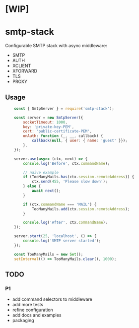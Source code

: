 # [WIP]

# smtp-stack

Configurable SMTP stack with async middleware:

- SMTP
- AUTH
- XCLIENT
- XFORWARD
- TLS
- PROXY

## Usage

```javascript
    const { SmtpServer } = require('smtp-stack'); 

    const server = new SmtpServer({
        socketTimeout: 1000,
        key: 'private-key-PEM',
        cert: 'public-certificate-PEM',
        onAuth: function (_, __, callback) {
            callback(null, { user: { name: 'guest' }});
        },
    });

    server.use(async (ctx, next) => {            
        console.log('Before', ctx.commandName);

        // naive example
        if (TooManyMails.has(ctx.session.remoteAddress)) {
            ctx.send(455, 'Please slow down');
        } else {
            await next();
        }

        if (ctx.commandName === 'MAIL') {
            TooManyMails.add(ctx.session.remoteAddress);
        }

        console.log('After', ctx.commandName);
    });

    server.start(25, 'localhost', () => {
        console.log('SMTP server started');
    });

    const TooManyMails = new Set();
    setInterval(() => TooManyMails.clear(), 1000);
```

## TODO

### P1

- add command selectors to middleware
- add more tests
- refine configuration
- add docs and examples
- packaging
